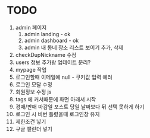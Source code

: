 # TODO

1. admin 페이지
   1. admin landing - ok
   2. admin dashboard - ok
   3. admin 내 동네 장소 리스트 보이기 추가, 삭제
2. checkDupNickname 수정
3. users 정보 추가랑 업데이트 분리?
4. mypage 작업
5. 로그인할때 이메일에 null - 쿠키값 입력 에러
6. 로그인 모달 수정
7. 회원정보 수정 js
8. tags 에 커서때문에 화면 아래서 시작
9. 경매/판매 마감일 포스트 당일 날짜보다 뒤 선택 못하게 하기
10. 로그인 시 비번 틀렸을때 로그인창 유지
11. 제한조건 넣기
12. 구글 캘린더 넣기
